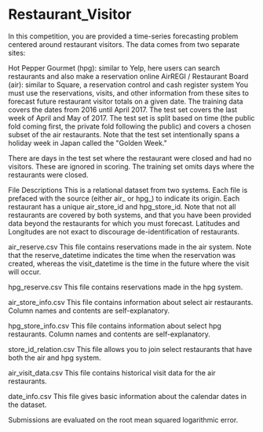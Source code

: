 # Restaurant_Visitor

In this competition, you are provided a time-series forecasting problem centered around restaurant visitors. The data comes from two separate sites:

Hot Pepper Gourmet (hpg): similar to Yelp, here users can search restaurants and also make a reservation online
AirREGI / Restaurant Board (air): similar to Square, a reservation control and cash register system
You must use the reservations, visits, and other information from these sites to forecast future restaurant visitor totals on a given date. The training data covers the dates from 2016 until April 2017. The test set covers the last week of April and May of 2017. The test set is split based on time (the public fold coming first, the private fold following the public) and covers a chosen subset of the air restaurants. Note that the test set intentionally spans a holiday week in Japan called the "Golden Week."

There are days in the test set where the restaurant were closed and had no visitors. These are ignored in scoring. The training set omits days where the restaurants were closed.

File Descriptions
This is a relational dataset from two systems. Each file is prefaced with the source (either air_ or hpg_) to indicate its origin. Each restaurant has a unique air_store_id and hpg_store_id. Note that not all restaurants are covered by both systems, and that you have been provided data beyond the restaurants for which you must forecast. Latitudes and Longitudes are not exact to discourage de-identification of restaurants.

air_reserve.csv
This file contains reservations made in the air system. Note that the reserve_datetime indicates the time when the reservation was created, whereas the visit_datetime is the time in the future where the visit will occur.

hpg_reserve.csv
This file contains reservations made in the hpg system.

air_store_info.csv
This file contains information about select air restaurants. Column names and contents are self-explanatory.

hpg_store_info.csv
This file contains information about select hpg restaurants. Column names and contents are self-explanatory.

store_id_relation.csv
This file allows you to join select restaurants that have both the air and hpg system.

air_visit_data.csv
This file contains historical visit data for the air restaurants.

date_info.csv
This file gives basic information about the calendar dates in the dataset.


Submissions are evaluated on the root mean squared logarithmic error.
